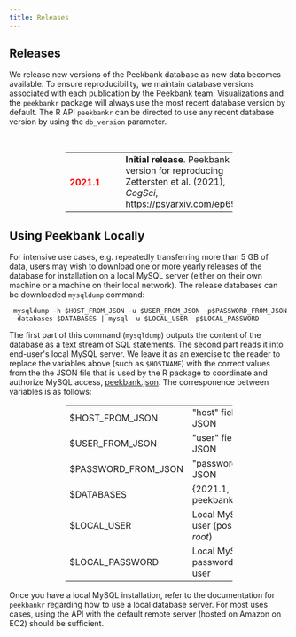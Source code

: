 ```yaml
---
title: Releases
---
```


<div class="col-md-12" markdown="1">

## Releases

We release new versions of the Peekbank database as new data becomes available. To ensure reproducibility, we maintain database versions associated with each publication by the Peekbank team. Visualizations and the <code>peekbankr</code> package will always use the most recent database version by default. The R API <code>peekbankr</code> can be directed to use any recent database version by using the <code>db_version</code> parameter.  

&nbsp;

<div class="row">
	<table style="width:60%;margin-left:auto;margin-right:auto">
		<tr>
			<td><h4 style="color:red;">2021.1 </h4><a name="2021.1"></a></td>
			<td>  &nbsp;&nbsp;&nbsp;</td>
			<td><b>Initial release</b>. Peekbank version for reproducing Zettersten et al. (2021), <i>CogSci</i>, <a href="https://psyarxiv.com/ep693" target="_blank">https://psyarxiv.com/ep693</a>.</td>
		</tr>
	</table>
</div>

## Using Peekbank Locally

For intensive use cases, e.g. repeatedly transferring more than 5 GB of data, users may wish to download one or more  yearly releases of the database for installation on a local MySQL server (either on their own machine or a machine on their local network). The release databases can be downloaded <code>mysqldump</code> command:

<p><code> mysqldump -h $HOST_FROM_JSON -u $USER_FROM_JSON -p$PASSWORD_FROM_JSON --databases $DATABASES | mysql -u $LOCAL_USER -p$LOCAL_PASSWORD</code></p>

The first part of this command (<code>mysqldump</code>) outputs the content of the database as a text stream of SQL statements. The second part reads it into end-user's local MySQL server. We leave it as an exercise to the reader to replace the variables above (such as <code>$HOSTNAME</code>) with the correct values from the the JSON file that is used by the R package to coordinate and authorize MySQL access, <a href="https://peekbank.stanford.edu/peekbank.json"> peekbank.json</a>. The corresponence between variables is as follows:

<center>
<div class="row">
	<table style="width:60%">				  
	  <tr>
	    <td>$HOST_FROM_JSON</td><td>"host" field in JSON</td>
	  </tr>
	  <tr>
	    <td>$USER_FROM_JSON</td><td>"user" field in JSON</td>
	  </tr>
	  <tr>
	    <td>$PASSWORD_FROM_JSON</td><td>"password" in JSON</td>
	  </tr>
	  <tr>
	    <td>$DATABASES</td><td>{2021.1, peekbank_dev}</td>
	  </tr>
	  <tr>
	    <td>$LOCAL_USER</td><td>Local MySQL user (possibly <i>root</i>)</td>
	  </tr>
	  <tr>
	    <td>$LOCAL_PASSWORD</td><td>Local MySQL password for user </td>
	  </tr>
	</table>
</div>
</center>

Once you have a local MySQL installation, refer to the documentation for <code>peekbankr</code> regarding how to use a local database server. For most uses cases, using the API with the default remote server (hosted on Amazon on EC2) should be sufficient.


